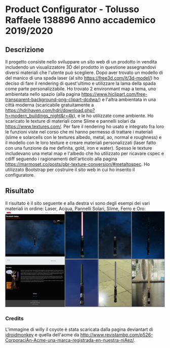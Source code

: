 # Product Configurator - Tolusso Raffaele 138896 Anno accademico 2019/2020

## Descrizione

Il progetto consiste nello sviluppare un sito web di un prodotto in vendita includendo un visualizzatore 3D del prodotto in questione assegnandovi diversi materiali che l'utente può scegliere.
Dopo aver trovato un modello di del manico di una spada laser (al sito https://free3d.com/it/3d-model/) ho deciso di fare il rendering di quest'ultimo e utilizzare la lama della spada come parte personalizzabile. Ho trovato 2 environmant map a tema, uno ambientata nello spazio (alla pagina https://www.hiclipart.com/free-transparent-background-png-clipart-dcdwa/) e l'altra ambientata in una città moderna (scaricabile gratuitamente a https://hdrihaven.com/hdri/download.php?h=modern_buildings_night&r=4k), e le ho utilizzate come ambiente. Ho scaricato le texture di materiali come Slime e pannelli solari da https://www.textures.com/. Per fare il rendering ho usato e integrato fra loro le funzioni viste nel corso che mi hanno permesso di trattare i materiali (slime e solarcells con le textures albedo, metal, ao, normal e roughness) e il modello con le loro texture e creare materiali personalizzati (laser fatto con una funzione da me definita, gold, iron e water). Spesso le texture includevano una metal map e l'albedo che ho utilizzato per ricavare cspec e cdiff seguendo i ragionamenti dell'articolo alla pagina https://marmoset.co/posts/pbr-texture-conversion/#metaltospec. Ho utilizzato Bootstrap per costruire il sito web in cui ho inserito il configuratore.

## Risultato

Il risultato è il sito seguente e alla destra vi sono degli esempi dei vari materiali in ordine: Laser, Acqua, Pannelli Solari, Slime, Ferro e Oro:
![Risultato](images/risultato.png)


### Credits

L'immagine di willy il coyote è stata scaricata dalla pagina deviantart di [idroidmonkey](https://www.deviantart.com/idroidmonkey/art/Jedi-coyote-70656155) e quella dell'acme da http://www.revistambp.com/p526-CorporaciAn-Acme-una-marca-registrada-en-nuestra-niAez/.
